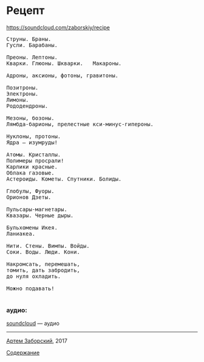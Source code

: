 # Рецепт

https://soundcloud.com/zaborskiy/recipe

<pre>
Струны. Браны.
Гусли. Барабаны.

Преоны. Лептоны.
Кварки. Глюоны. Шкварки.   Макароны.

Адроны, аксионы, фотоны, гравитоны.

Позитроны. 
Электроны. 
Лимоны.
Рододендроны.

Мезоны, бозоны.
Лямбда-барионы, прелестные кси-минус-гипероны.

Нуклоны, протоны. 
Ядра — изумруды!

Атомы. Кристаллы.
Полимеры просрали!
Карлики красные.
Облака газовые.
Астероиды. Кометы. Спутники. Болиды.

Глобулы, Фуоры.
Орионов Дзеты.

Пульсары-магнетары.
Квазары. Черные дыры.

Бульхомены Икея.
Ланиакеа.

Нити. Стены. Вимпы. Войды.
Соки. Воды. Люди. Кони. 

Накромсать, перемешать, 
томить, дать забродить,
до нуля охладить.

Можно подавать!

</pre>

### аудио:
[soundcloud](https://soundcloud.com/zaborskiy/recipe) — аудио



---
[Артем Заборский](http://www.zaborskiy.org/), 2017     


[Cодержание](http://text.zaborskiy.org/)
